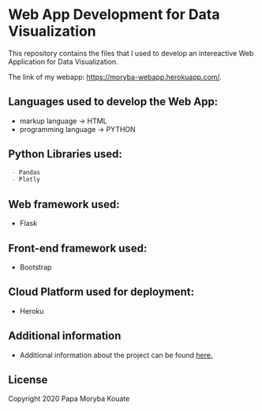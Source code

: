 # Web App Development for Data Visualization

This repository contains the files that I used to develop an intereactive Web Application for Data Visualization.

The link of my webapp: https://moryba-webapp.herokuapp.com/.

## Languages used to develop the Web App:

- markup language -> HTML 
- programming language -> PYTHON 

## Python Libraries used:
```python
 - Pandas
 - Plotly
```
## Web framework used:
- Flask
## Front-end framework used:
- Bootstrap
## Cloud Platform used for deployment: 
- Heroku

## Additional information
- Additional information about the project can be found [here.](https://towardsdatascience.com/how-i-developed-my-web-app-for-data-visualization-with-python-93555ad83c2d?source=friends_link&sk=7a5f72db46f702e54d2e90b272b16ac4) 

## License

Copyright 2020  Papa Moryba Kouate

